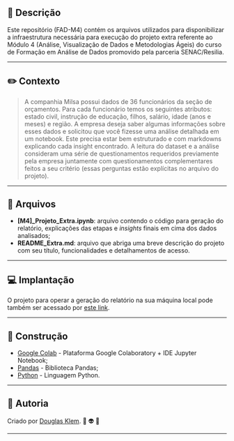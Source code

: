 ## :bookmark_tabs: Descrição ##

Este repositório (FAD-M4) contém os arquivos utilizados para disponibilizar a infraestrutura necessária para execução do projeto extra referente ao Módulo 4 (Análise, Visualização de Dados e Metodologias Ágeis) do curso de Formação em Análise de Dados promovido pela parceria SENAC/Resilia.

---
## :pencil2: Contexto ##

> A companhia Milsa possui dados de 36 funcionários da seção de orçamentos. Para cada funcionário temos os seguintes atributos: estado civil, instrução de educação, filhos, salário, idade (anos e meses) e região. A empresa deseja saber algumas informações sobre esses dados e solicitou que você fizesse uma análise detalhada em um notebook. Este precisa estar bem estruturado e com markdowns explicando cada insight encontrado. A leitura do dataset e a análise consideram uma série de questionamentos requeridos previamente pela empresa juntamente com questionamentos complementares feitos a seu critério (essas perguntas estão explícitas no arquivo do projeto).

---
## :open_file_folder: Arquivos ##

* **[M4]_Projeto_Extra.ipynb**: arquivo contendo o código para geração do relatório, explicações das etapas e *insights* finais em cima dos dados analisados;
* **README_Extra.md**: arquivo que abriga uma breve descrição do projeto com seu título, funcionalidades e detalhamentos de acesso.

---
## :computer: Implantação ##

O projeto para operar a geração do relatório na sua máquina local pode também ser acessado por [este link](https://colab.research.google.com/drive/1FZ0Bifm4hx8WFCEZPunU-g38yQ9iOIuN?usp=sharing).

---
## :construction: Construção ##

* [Google Colab](https://colab.research.google.com/) - Plataforma Google Colaboratory + IDE Jupyter Notebook;
* [Pandas](https://pandas.pydata.org/) - Biblioteca Pandas;
* [Python](https://www.python.org/) - Linguagem Python.

---
## :busts_in_silhouette: Autoria ##

Criado por [Douglas Klem](https://gist.github.com/KlemDoug). :space_invader: :alien: :sparkling_heart: 

---
